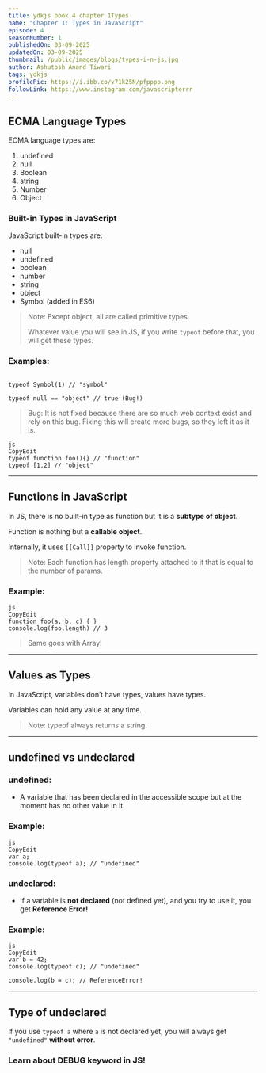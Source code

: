 ```yaml
---
title: ydkjs book 4 chapter 1Types
name: "Chapter 1: Types in JavaScript"
episode: 4
seasonNumber: 1
publishedOn: 03-09-2025
updatedOn: 03-09-2025
thumbnail: /public/images/blogs/types-i-n-js.jpg
author: Ashutosh Anand Tiwari
tags: ydkjs
profilePic: https://i.ibb.co/v71k25N/pfpppp.png
followLink: https://www.instagram.com/javascripterrr
---
```

## **ECMA Language Types**

ECMA language types are:

1. undefined
2. null
3. Boolean
4. string
5. Number
6. Object

### **Built-in Types in JavaScript**

JavaScript built-in types are:

- null
- undefined
- boolean
- number
- string
- object
- Symbol (added in ES6)

> Note: Except object, all are called primitive types.
> 
> 
> Whatever value you will see in JS, if you write `typeof` before that, you will get these types.
> 

### **Examples:**

```

typeof Symbol(1) // "symbol"

typeof null == "object" // true (Bug!)

```

> Bug: It is not fixed because there are so much web context exist and rely on this bug. Fixing this will create more bugs, so they left it as it is.
> 

```
js
CopyEdit
typeof function foo(){} // "function"
typeof [1,2] // "object"

```

---

## **Functions in JavaScript**

In JS, there is no built-in type as function but it is a **subtype of object**.

Function is nothing but a **callable object**.

Internally, it uses `[[Call]]` property to invoke function.

> Note: Each function has length property attached to it that is equal to the number of params.
> 

### **Example:**

```
js
CopyEdit
function foo(a, b, c) { }
console.log(foo.length) // 3

```

> Same goes with Array!
> 

---

## **Values as Types**

In JavaScript, variables don’t have types, values have types.

Variables can hold any value at any time.

> Note: typeof always returns a string.
> 

---

## **undefined vs undeclared**

### **undefined:**

- A variable that has been declared in the accessible scope but at the moment has no other value in it.

### **Example:**

```
js
CopyEdit
var a;
console.log(typeof a); // "undefined"

```

### **undeclared:**

- If a variable is **not declared** (not defined yet), and you try to use it, you get **Reference Error!**

### **Example:**

```
js
CopyEdit
var b = 42;
console.log(typeof c); // "undefined"

console.log(b = c); // ReferenceError!

```

---

## **Type of undeclared**

If you use `typeof a` where `a` is not declared yet, you will always get `"undefined"` **without error**.

### **Learn about DEBUG keyword in JS!**
